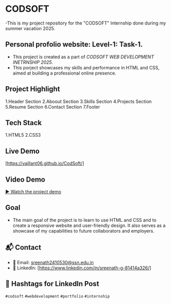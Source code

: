 # CODSOFT
-This is my project repository for the "CODSOFT" Internship done during my summer vacation 2025.

## Personal profolio website: Level-1: Task-1.
- This project is created as a part of *CODSOFT WEB DEVELOPMENT INETRNSHIP 2025*. 
- This porject showcases my skills and performance in HTML and CSS, aimed at building a professional online presence.

## Project Highlight
1.Header Section
2.Aboout Section
3.Skills Section
4.Projects Section
5.Resume Section
6.Contact Section
7.Footer

## Tech Stack
1.HTML5
2.CSS3

## Live Demo
[https://vaillant06.github.io/CodSoft/] 

## Video Demo
[▶ Watch the project demo](#)

## Goal
- The main goal of the project is to learn to use HTML and CSS and to create a responsive website and user-friendly design. It also serves as a showcase of my capabilities to future collaborators and employers.

## 📬 Contact
- 📧 Email: sreenath2410530@ssn.edu.in
- 🔗 LinkedIn: [https://www.linkedin.com/in/sreenath-g-81414a326/]

## 📢 Hashtags for LinkedIn Post
`#codsoft` `#webdevelopment` `#portfolio` `#internship`
